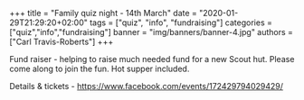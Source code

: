 +++
title = "Family quiz night - 14th March"
date = "2020-01-29T21:29:20+02:00"
tags = ["quiz", "info", "fundraising"]
categories = ["quiz","info","fundraising"]
banner = "img/banners/banner-4.jpg"
authors = ["Carl Travis-Roberts"]
+++

Fund raiser - helping to raise much needed fund for a new Scout hut. 
Please come along to join the fun. Hot supper included.  

Details & tickets - <https://www.facebook.com/events/172429794029429/> 



